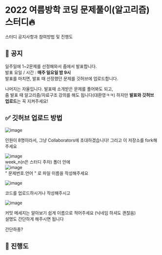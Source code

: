 <h1> 2022 여름방학 코딩 문제풀이(알고리즘) 스터디🔥 </h1>

스터디 공지사항과 참여방법 및 진행도

<h2>📢 공지</h2>

일주일에 1~2문제를 선정해와서 줌에서 발표합니다.<br>
발표 요일 / 시간 : <b>매주 일요일 밤 9시</b> <br>
발표를 마치면, 발표 때 선정했던 문제를 깃허브에 업로드합니다.

나머지는 자율입니다. 발표때 소개받은 문제를 풀어봐도 되고, <br>
줌 발표 때 알고리즘/자료구조 강의를 해도 됩니다(대환영ㅋㅋ) 하지만 <b>발표와 깃허브 업로드</b>는 꼭 지켜주세요!

<h2>✅ 깃허브 업로드 방법</h2>

![image](https://user-images.githubusercontent.com/92802207/176010356-51181d5f-4bd7-419b-85ce-b5ff09257426.png)

인원이 8명이라서, 그냥 Collaborators에 초대하겠습니다!
그리고 이 저장소를 fork해주세요

![image](https://user-images.githubusercontent.com/92802207/176011075-96794bc9-352e-42cd-854c-4bca42949c47.png)
<br>week_n(n은 스터디 주차) 폴더 안에<br>
![image](https://user-images.githubusercontent.com/92802207/176011267-8ab01e92-8a75-4e06-9381-c2c41d35d54f.png)
<br> " 문제번호.언어 " 로 파일 이름을 작성해주세요

![image](https://user-images.githubusercontent.com/92802207/176011627-2afcfcd9-8401-4551-9649-b020aa57b114.png)

코드를 업로드하시거나 작성해주시고

![image](https://user-images.githubusercontent.com/92802207/176011453-833b2260-c5c5-4983-b94f-f68f1020d1ae.png)

커밋 메세지는 알아보기 쉽게 이름으로 적어주세요 (닉네임 하셔도 괜찮음)<br>
설명도 간단하게 해주시면 됩니다

간단하죵?
<h2>💪 진행도</h2>



